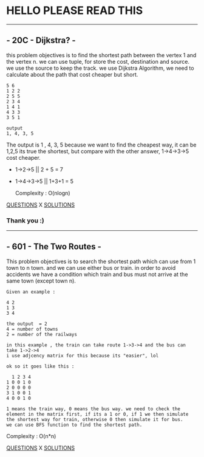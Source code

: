 # HELLO PLEASE READ THIS 
---
## - 20C - Dijkstra? -
this problem objectives is to find the shortest path between the vertex 1 and the vertex n. 
we can use tuple, for store the cost, destination and source. we use the source to keep the track. 
we use Dijkstra Algorithm, we need to calculate about the path that cost cheaper but short.

```
5 6
1 2 2
2 5 5
2 3 4
1 4 1
4 3 3
3 5 1

output 
1, 4, 3, 5

```

The output is 1 , 4, 3, 5 because we want to find the cheapest way, it can be 1,2,5 its true the shortest, but compare with the other answer, 1->4->3->5 cost cheaper.
- 1->2->5 || 2 + 5 = 7
- 1->4->3->5 || 1+3+1 = 5


  Complexity : O(nlogn)
  
[QUESTIONS](http://codeforces.com/problemset/problem/20/C)
X
[SOLUTIONS](http://codeforces.com/contest/20/submission/45708576)

### Thank you :)

___

## - 601 - The Two Routes -
This problem objectives is to search the shortest path which can use from 1 town to n town.
and we can use either bus or train. in order to avoid accidents we have a condition which train and bus must not arrive at the same town (except town n).
```
Given an example :

4 2
1 3
3 4

the output  = 2
4 = number of towns
2 = number of the railways 

in this example , the train can take route 1->3->4 and the bus can take 1->2->4
i use adjcency matrix for this because its "easier", lol

ok so it goes like this :

  1 2 3 4
1 0 0 1 0
2 0 0 0 0
3 1 0 0 1
4 0 0 1 0

1 means the train way, 0 means the bus way. we need to check the element in the matrix first, if its a 1 or 0, if 1 we then simulate the shortest way for train, otherwise 0 then simulate it for bus. 
we can use BFS function to find the shortest path.

```


Complexity : O(n*n)


[QUESTIONS](http://codeforces.com/problemset/problem/601/A)
X
[SOLUTIONS](http://codeforces.com/contest/601/submission/45706248)
